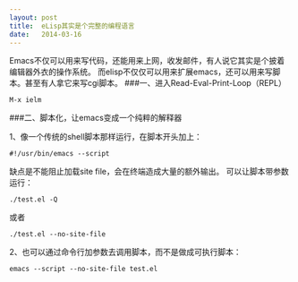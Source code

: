 ```yaml
---
layout: post
title:  eLisp其实是个完整的编程语言
date:   2014-03-16
--- 
```

Emacs不仅可以用来写代码，还能用来上网，收发邮件，有人说它其实是个披着编辑器外衣的操作系统。
而elisp不仅仅可以用来扩展emacs，还可以用来写脚本。甚至有人拿它来写cgi脚本。
###一、进入Read-Eval-Print-Loop（REPL）

    M-x ielm
    
###二、脚本化，让emacs变成一个纯粹的解释器

1、像一个传统的shell脚本那样运行，在脚本开头加上：

    #!/usr/bin/emacs --script
    
缺点是不能阻止加载site file，会在终端造成大量的额外输出。
可以让脚本带参数运行：

    ./test.el -Q
    
或者

    ./test.el --no-site-file
    
2、也可以通过命令行加参数去调用脚本，而不是做成可执行脚本：

    emacs --script --no-site-file test.el